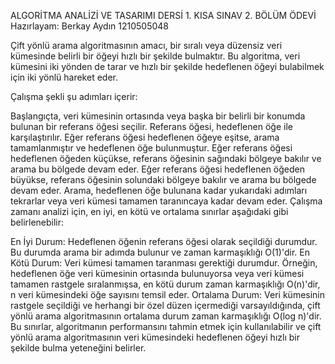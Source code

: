 ALGORİTMA ANALİZİ VE TASARIMI DERSİ 1. KISA SINAV 2. BÖLÜM ÖDEVİ
Hazırlayam: Berkay Aydın 1210505048


Çift yönlü arama algoritmasının amacı, bir sıralı veya düzensiz veri kümesinde belirli bir öğeyi hızlı bir şekilde bulmaktır. Bu algoritma, veri kümesini iki yönden de tarar ve hızlı bir şekilde hedeflenen öğeyi bulabilmek için iki yönlü hareket eder.

Çalışma şekli şu adımları içerir:

Başlangıçta, veri kümesinin ortasında veya başka bir belirli bir konumda bulunan bir referans öğesi seçilir.
Referans öğesi, hedeflenen öğe ile karşılaştırılır.
Eğer referans öğesi hedeflenen öğeye eşitse, arama tamamlanmıştır ve hedeflenen öğe bulunmuştur.
Eğer referans öğesi hedeflenen öğeden küçükse, referans öğesinin sağındaki bölgeye bakılır ve arama bu bölgede devam eder.
Eğer referans öğesi hedeflenen öğeden büyükse, referans öğesinin solundaki bölgeye bakılır ve arama bu bölgede devam eder.
Arama, hedeflenen öğe bulunana kadar yukarıdaki adımları tekrarlar veya veri kümesi tamamen taranıncaya kadar devam eder.
Çalışma zamanı analizi için, en iyi, en kötü ve ortalama sınırlar aşağıdaki gibi belirlenebilir:

En İyi Durum: Hedeflenen öğenin referans öğesi olarak seçildiği durumdur. Bu durumda arama bir adımda bulunur ve zaman karmaşıklığı O(1)'dir.
En Kötü Durum: Veri kümesi tamamen taranması gerektiği durumdur. Örneğin, hedeflenen öğe veri kümesinin ortasında bulunuyorsa veya veri kümesi tamamen rastgele sıralanmışsa, en kötü durum zaman karmaşıklığı O(n)'dir, n veri kümesindeki öğe sayısını temsil eder.
Ortalama Durum: Veri kümesinin rastgele seçildiği ve herhangi bir özel düzen içermediği varsayıldığında, çift yönlü arama algoritmasının ortalama durum zaman karmaşıklığı O(log n)'dir.
Bu sınırlar, algoritmanın performansını tahmin etmek için kullanılabilir ve çift yönlü arama algoritmasının veri kümesindeki hedeflenen öğeyi hızlı bir şekilde bulma yeteneğini belirler.

